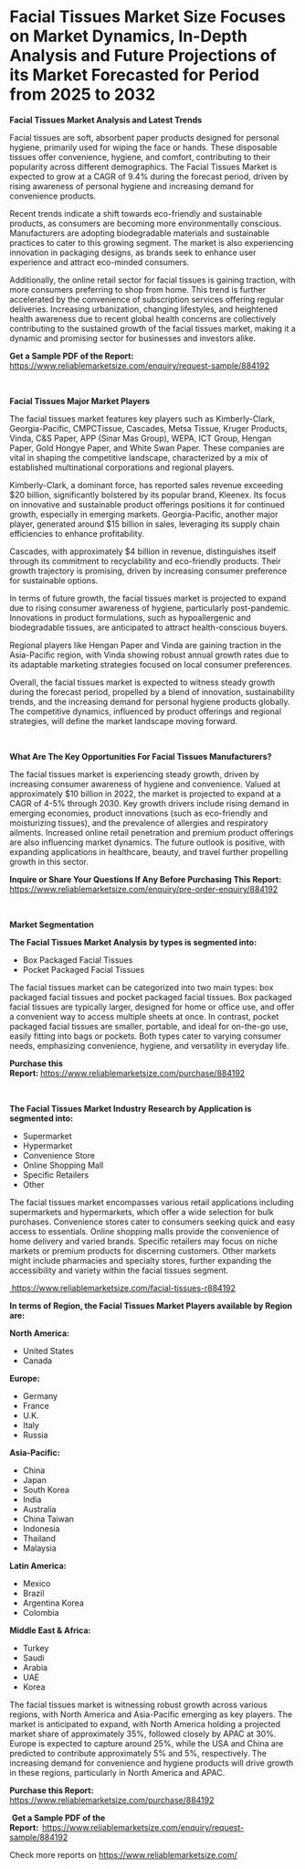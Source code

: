 <p><h1>Facial Tissues Market Size Focuses on Market Dynamics, In-Depth Analysis and Future Projections of its Market Forecasted for Period from 2025 to 2032</h1></p><p><strong>Facial Tissues Market Analysis and Latest Trends</strong></p>
<p><p>Facial tissues are soft, absorbent paper products designed for personal hygiene, primarily used for wiping the face or hands. These disposable tissues offer convenience, hygiene, and comfort, contributing to their popularity across different demographics. The Facial Tissues Market is expected to grow at a CAGR of 9.4% during the forecast period, driven by rising awareness of personal hygiene and increasing demand for convenience products.</p><p>Recent trends indicate a shift towards eco-friendly and sustainable products, as consumers are becoming more environmentally conscious. Manufacturers are adopting biodegradable materials and sustainable practices to cater to this growing segment. The market is also experiencing innovation in packaging designs, as brands seek to enhance user experience and attract eco-minded consumers.</p><p>Additionally, the online retail sector for facial tissues is gaining traction, with more consumers preferring to shop from home. This trend is further accelerated by the convenience of subscription services offering regular deliveries. Increasing urbanization, changing lifestyles, and heightened health awareness due to recent global health concerns are collectively contributing to the sustained growth of the facial tissues market, making it a dynamic and promising sector for businesses and investors alike.</p></p>
<p><strong>Get a Sample PDF of the Report:&nbsp;</strong> <a href="https://www.reliablemarketsize.com/enquiry/request-sample/884192?utm_campaign=1879&utm_medium=2&utm_source=Github&utm_content=ia&utm_term=05022025&utm_id=facial-tissues">https://www.reliablemarketsize.com/enquiry/request-sample/884192</a></p>
<p>&nbsp;</p>
<p><strong>Facial Tissues Major Market Players</strong></p>
<p><p>The facial tissues market features key players such as Kimberly-Clark, Georgia-Pacific, CMPCTissue, Cascades, Metsa Tissue, Kruger Products, Vinda, C&S Paper, APP (Sinar Mas Group), WEPA, ICT Group, Hengan Paper, Gold Hongye Paper, and White Swan Paper. These companies are vital in shaping the competitive landscape, characterized by a mix of established multinational corporations and regional players.</p><p>Kimberly-Clark, a dominant force, has reported sales revenue exceeding $20 billion, significantly bolstered by its popular brand, Kleenex. Its focus on innovative and sustainable product offerings positions it for continued growth, especially in emerging markets. Georgia-Pacific, another major player, generated around $15 billion in sales, leveraging its supply chain efficiencies to enhance profitability.</p><p>Cascades, with approximately $4 billion in revenue, distinguishes itself through its commitment to recyclability and eco-friendly products. Their growth trajectory is promising, driven by increasing consumer preference for sustainable options.</p><p>In terms of future growth, the facial tissues market is projected to expand due to rising consumer awareness of hygiene, particularly post-pandemic. Innovations in product formulations, such as hypoallergenic and biodegradable tissues, are anticipated to attract health-conscious buyers.</p><p>Regional players like Hengan Paper and Vinda are gaining traction in the Asia-Pacific region, with Vinda showing robust annual growth rates due to its adaptable marketing strategies focused on local consumer preferences.</p><p>Overall, the facial tissues market is expected to witness steady growth during the forecast period, propelled by a blend of innovation, sustainability trends, and the increasing demand for personal hygiene products globally. The competitive dynamics, influenced by product offerings and regional strategies, will define the market landscape moving forward.</p></p>
<p>&nbsp;</p>
<p><strong>What Are The Key Opportunities For Facial Tissues Manufacturers?</strong></p>
<p><p>The facial tissues market is experiencing steady growth, driven by increasing consumer awareness of hygiene and convenience. Valued at approximately $10 billion in 2022, the market is projected to expand at a CAGR of 4-5% through 2030. Key growth drivers include rising demand in emerging economies, product innovations (such as eco-friendly and moisturizing tissues), and the prevalence of allergies and respiratory ailments. Increased online retail penetration and premium product offerings are also influencing market dynamics. The future outlook is positive, with expanding applications in healthcare, beauty, and travel further propelling growth in this sector.</p></p>
<p><strong>Inquire or Share Your Questions If Any Before Purchasing This Report:</strong> <a href="https://www.reliablemarketsize.com/enquiry/pre-order-enquiry/884192?utm_campaign=1879&utm_medium=2&utm_source=Github&utm_content=ia&utm_term=05022025&utm_id=facial-tissues">https://www.reliablemarketsize.com/enquiry/pre-order-enquiry/884192</a></p>
<p>&nbsp;</p>
<p><strong>Market Segmentation</strong></p>
<p><strong>The Facial Tissues Market Analysis by types is segmented into:</strong></p>
<p><ul><li>Box Packaged Facial Tissues</li><li>Pocket Packaged Facial Tissues</li></ul></p>
<p><p>The facial tissues market can be categorized into two main types: box packaged facial tissues and pocket packaged facial tissues. Box packaged facial tissues are typically larger, designed for home or office use, and offer a convenient way to access multiple sheets at once. In contrast, pocket packaged facial tissues are smaller, portable, and ideal for on-the-go use, easily fitting into bags or pockets. Both types cater to varying consumer needs, emphasizing convenience, hygiene, and versatility in everyday life.</p></p>
<p><strong>Purchase this Report:&nbsp;</strong><a href="https://www.reliablemarketsize.com/purchase/884192?utm_campaign=1879&utm_medium=2&utm_source=Github&utm_content=ia&utm_term=05022025&utm_id=facial-tissues">https://www.reliablemarketsize.com/purchase/884192</a></p>
<p>&nbsp;</p>
<p><strong>The Facial Tissues Market Industry Research by Application is segmented into:</strong></p>
<p><ul><li>Supermarket</li><li>Hypermarket</li><li>Convenience Store</li><li>Online Shopping Mall</li><li>Specific Retailers</li><li>Other</li></ul></p>
<p><p>The facial tissues market encompasses various retail applications including supermarkets and hypermarkets, which offer a wide selection for bulk purchases. Convenience stores cater to consumers seeking quick and easy access to essentials. Online shopping malls provide the convenience of home delivery and varied brands. Specific retailers may focus on niche markets or premium products for discerning customers. Other markets might include pharmacies and specialty stores, further expanding the accessibility and variety within the facial tissues segment.</p></p>
<p><a href="https://www.reliablemarketsize.com/facial-tissues-r884192?utm_campaign=1879&utm_medium=2&utm_source=Github&utm_content=ia&utm_term=05022025&utm_id=facial-tissues">&nbsp;https://www.reliablemarketsize.com/facial-tissues-r884192</a></p>
<p><strong>In terms of Region, the Facial Tissues Market Players available by Region are:</strong></p>
<p>
    <p> <strong> North America: </strong>
        <ul>
            <li>United States</li>
            <li>Canada</li>
        </ul>
        </p> 
    <p> <strong> Europe: </strong>
        <ul>
            <li>Germany</li>
            <li>France</li>
            <li>U.K.</li>
            <li>Italy</li>
            <li>Russia</li>
        </ul>
        </p> 
    <p> <strong> Asia-Pacific: </strong>
        <ul>
            <li>China</li>
            <li>Japan</li>
            <li>South Korea</li>
            <li>India</li>
            <li>Australia</li>
            <li>China Taiwan</li>
            <li>Indonesia</li>
            <li>Thailand</li>
            <li>Malaysia</li>
        </ul>
        </p> 
    <p> <strong> Latin America: </strong>
        <ul>
            <li>Mexico</li>
            <li>Brazil</li>
            <li>Argentina Korea</li>
            <li>Colombia</li>
        </ul>
        </p> 
    <p> <strong> Middle East & Africa: </strong>
        <ul>
            <li>Turkey</li>
            <li>Saudi</li>
            <li>Arabia</li>
            <li>UAE</li>
            <li>Korea</li>
        </ul>
    </p>
    </p>
<p><p>The facial tissues market is witnessing robust growth across various regions, with North America and Asia-Pacific emerging as key players. The market is anticipated to expand, with North America holding a projected market share of approximately 35%, followed closely by APAC at 30%. Europe is expected to capture around 25%, while the USA and China are predicted to contribute approximately 5% and 5%, respectively. The increasing demand for convenience and hygiene products will drive growth in these regions, particularly in North America and APAC.</p></p>
<p><strong>Purchase this Report: </strong><a href="https://www.reliablemarketsize.com/purchase/884192?utm_campaign=1879&utm_medium=2&utm_source=Github&utm_content=ia&utm_term=05022025&utm_id=facial-tissues">https://www.reliablemarketsize.com/purchase/884192</a></p>
<p>&nbsp;<strong>Get a Sample PDF of the Report:&nbsp;&nbsp;</strong><a href="https://www.reliablemarketsize.com/enquiry/request-sample/884192?utm_campaign=1879&utm_medium=2&utm_source=Github&utm_content=ia&utm_term=05022025&utm_id=facial-tissues">https://www.reliablemarketsize.com/enquiry/request-sample/884192</a></p>
<p><strong></strong></p>
<p>Check more reports on <a href="https://www.reliablemarketsize.com/?utm_campaign=1879&utm_medium=2&utm_source=Github&utm_content=ia&utm_term=05022025&utm_id=facial-tissues">https://www.reliablemarketsize.com/</a></p>